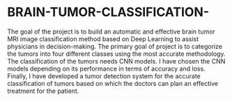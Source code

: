 # BRAIN-TUMOR-CLASSIFICATION-
The goal of the project is to build an automatic and effective brain tumor MRI image classification method based on Deep Learning to assist physicians in decision-making.
The primary goal of project is to categorize the tumors into four different classes using the most accurate methodology. The classification of the tumors needs CNN models. 
I have chosen the CNN models depending on its performance in terms of accuracy and loss.
Finally, I have developed a tumor detection system for the accurate classification of tumors based on which the doctors can plan an effective treatment for the patient.
